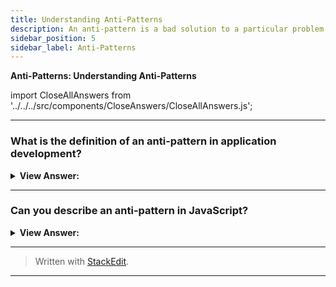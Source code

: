 ```yaml
---
title: Understanding Anti-Patterns
description: An anti-pattern is a bad solution to a particular problem that resulted in a bad result.
sidebar_position: 5
sidebar_label: Anti-Patterns
---
```


**Anti-Patterns: Understanding Anti-Patterns**

import CloseAllAnswers from '../../../src/components/CloseAnswers/CloseAllAnswers.js';

<CloseAllAnswers />

---

### What is the definition of an anti-pattern in application development?

<details>
  <summary>
    <strong>View Answer:</strong>
  </summary>
  <div>
    <div>
      <strong>Interview Response:</strong> An anti-pattern is a flawed solution to a particular problem that produces unintended results. Anti-patterns are bad designs that should be documented.
    </div>
  </div>
</details>

---

### Can you describe an anti-pattern in JavaScript?

<details className='answer'>
  <summary>
    <strong>View Answer:</strong>
  </summary>
  <div>
    <div>
      <strong>Interview Response:</strong> Nine Anti-Patterns you should know.<br/>
    </div><br />

1. Defining a large number of variables in a global context and causing global namespace pollution.

2. Using or passing strings instead of functions for setTimeout or setInterval, as this triggers the use of eval() internally.

3. Modifying the Object class prototype (this is an anti-pattern that should be avoided).

4. Using JavaScript in an inline form as this is inflexible.

5. The use of document.write instead of native DOM alternatives, such as document.createElement. Document.write has been grossly misused over the years and has a number of disadvantages, including that if it's executed after a page has loaded, it can actually overwrite the page we're on, whereas document.createElement doesn't. It's also not compatible with XHTML, so it's better to use DOM-friendly methods like document.createElement instead.

6. Using truthy and false evaluations in an inappropriate way in JavaScript.

7. Abstract naming conventions for variables, classes, and functions. (Ninja Code)

8. Modifying the DOM in a loop

9. New Object in Array.prototype.reduce

<br/>

 </div>

</details>

---

> Written with [StackEdit](https://stackedit.io/).

---
